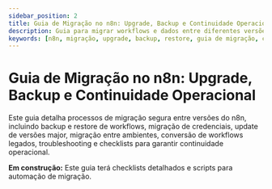 ```yaml
---
sidebar_position: 2
title: Guia de Migração no n8n: Upgrade, Backup e Continuidade Operacional
description: Guia para migrar workflows e dados entre diferentes versões e ambientes do n8n, com checklists, backup, restore e troubleshooting.
keywords: [n8n, migração, upgrade, backup, restore, guia de migração, continuidade operacional, automação empresarial, troubleshooting]
---
```


# Guia de Migração no n8n: Upgrade, Backup e Continuidade Operacional

Este guia detalha processos de migração segura entre versões do n8n, incluindo backup e restore de workflows, migração de credenciais, update de versões major, migração entre ambientes, conversão de workflows legados, troubleshooting e checklists para garantir continuidade operacional.

**Em construção:** Este guia terá checklists detalhados e scripts para automação de migração.
